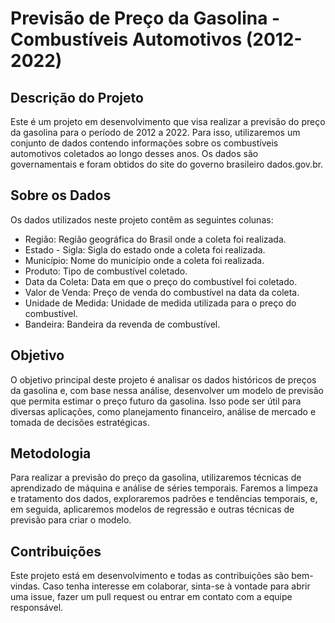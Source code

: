 # Previsão de Preço da Gasolina - Combustíveis Automotivos (2012-2022)

## Descrição do Projeto

Este é um projeto em desenvolvimento que visa realizar a previsão do preço da gasolina para o período de 2012 a 2022. Para isso, utilizaremos um conjunto de dados contendo informações sobre os combustíveis automotivos coletados ao longo desses anos. Os dados são governamentais e foram obtidos do site do governo brasileiro dados.gov.br.

## Sobre os Dados

Os dados utilizados neste projeto contêm as seguintes colunas:

- Região: Região geográfica do Brasil onde a coleta foi realizada.
- Estado - Sigla: Sigla do estado onde a coleta foi realizada.
- Município: Nome do município onde a coleta foi realizada.
- Produto: Tipo de combustível coletado.
- Data da Coleta: Data em que o preço do combustível foi coletado.
- Valor de Venda: Preço de venda do combustível na data da coleta.
- Unidade de Medida: Unidade de medida utilizada para o preço do combustível.
- Bandeira: Bandeira da revenda de combustível.

## Objetivo

O objetivo principal deste projeto é analisar os dados históricos de preços da gasolina e, com base nessa análise, desenvolver um modelo de previsão que permita estimar o preço futuro da gasolina. Isso pode ser útil para diversas aplicações, como planejamento financeiro, análise de mercado e tomada de decisões estratégicas.

## Metodologia

Para realizar a previsão do preço da gasolina, utilizaremos técnicas de aprendizado de máquina e análise de séries temporais. Faremos a limpeza e tratamento dos dados, exploraremos padrões e tendências temporais, e, em seguida, aplicaremos modelos de regressão e outras técnicas de previsão para criar o modelo.

## Contribuições

Este projeto está em desenvolvimento e todas as contribuições são bem-vindas. Caso tenha interesse em colaborar, sinta-se à vontade para abrir uma issue, fazer um pull request ou entrar em contato com a equipe responsável.
